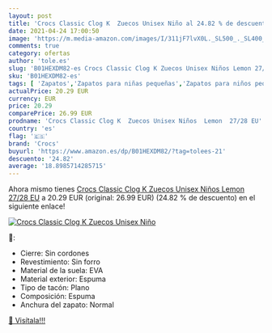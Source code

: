 ```yaml
---
layout: post
title: 'Crocs Classic Clog K  Zuecos Unisex Niño al 24.82 % de descuento'
date: 2021-04-24 17:00:50
image: 'https://m.media-amazon.com/images/I/311jF7lvX0L._SL500_._SL400_.jpg'
comments: true
category: ofertas
author: 'tole.es'
slug: 'B01HEXDM82-es Crocs Classic Clog K Zuecos Unisex Niños Lemon 27/28 EU'
sku: 'B01HEXDM82-es'
tags: [ 'Zapatos','Zapatos para niñas pequeñas','Zapatos para niños pequeños','Zapatos y complementos','Zuecos y mules para niña','Zuecos y mules para niño','crocs','zuecos', ]
actualPrice: 20.29 EUR
currency: EUR
price: 20.29
comparePrice: 26.99 EUR
prodname: 'Crocs Classic Clog K  Zuecos Unisex Niños  Lemon  27/28 EU'
country: 'es'
flag: '🇪🇸'
brand: 'Crocs'
buyurl: 'https://www.amazon.es/dp/B01HEXDM82/?tag=tolees-21'
descuento: '24.82'
average: '18.8985714285715'
---
```


Ahora mismo tienes [Crocs Classic Clog K  Zuecos Unisex Niños  Lemon  27/28 EU](https://www.amazon.es/dp/B01HEXDM82/?tag=tolees-21) a 20.29 EUR (original: 26.99 EUR) (24.82 %  de descuento) en el siguiente enlace!

[![Crocs Classic Clog K  Zuecos Unisex Niño](https://m.media-amazon.com/images/I/311jF7lvX0L._SL500_._SL400_.jpg)](https://www.amazon.es/dp/B01HEXDM82/?tag=tolees-21)

🔎:

- Cierre: Sin cordones
- Revestimiento: Sin forro
- Material de la suela: EVA
- Material exterior: Espuma
- Tipo de tacón: Plano
- Composición: Espuma
- Anchura del zapato: Normal

[🛒 Visítala!!!](https://www.amazon.es/dp/B01HEXDM82/?tag=tolees-21)
